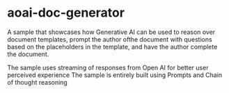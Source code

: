 # aoai-doc-generator
A sample that showcases how Generative AI can be used to reason over document templates, prompt the author ofthe document with questions based on the placeholders in the template, and have the author complete the document.

The sample uses streaming of responses from Open AI for better user perceived experience
The sample is entirely built using Prompts and Chain of thought reasoning
